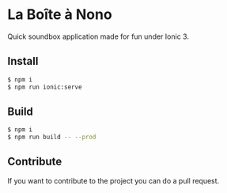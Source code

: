 # La Boîte à Nono

Quick soundbox application made for fun under Ionic 3.

## Install

```sh
$ npm i
$ npm run ionic:serve
```

## Build

```sh
$ npm i
$ npm run build -- --prod
```

## Contribute

If you want to contribute to the project you can do a pull request.
